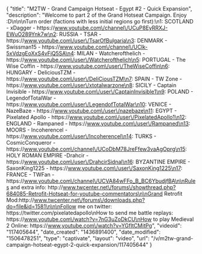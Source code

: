 {
    "title": "M2TW - Grand Campaign Hotseat - Egypt #2 - Quick Expansion",
    "description": "Welcome to part 2 of the Grand Hotseat Campaign.  Enjoy :D\n\n\nTurn order (factions with less initial regions go first):\n1: SCOTLAND - xDagger - https:\/\/www.youtube.com\/channel\/UCuP8EyRRXJ-EWuO289Ynk7w\n2: RUSSIA - TSAR - https:\/\/www.youtube.com\/user\/TsarOfBulgaria\n3: DENMARK - Swissman15 - https:\/\/www.youtube.com\/channel\/UClk-5xVdzgEoXxS4vFjQ5SA\n4: MILAN - Watcherofthelich - https:\/\/www.youtube.com\/user\/Watcherofthelich\n5: PORTUGAL - The Wise Coffin - https:\/\/www.youtube.com\/user\/TheWiseCoffin\n6: HUNGARY - DeliciousTZM - https:\/\/www.youtube.com\/user\/DeliCiousTZM\n7: SPAIN - TW Zone - https:\/\/www.youtube.com\/user\/xtotalwarzone\n8: SICILY - Captain Invisible - https:\/\/www.youtube.com\/user\/CaptainInvisible1\n9: POLAND - LegendofTotalWar - https:\/\/www.youtube.com\/user\/LegendofTotalWar\n10: VENICE - NazeBaze - https:\/\/www.youtube.com\/user\/nazebaze\n11: EGYPT - Pixelated Apollo - https:\/\/www.youtube.com\/user\/PixelatedApollo1\n12: ENGLAND - Rampaned - https:\/\/www.youtube.com\/user\/Rampaned\n13: MOORS - Incoherencel - https:\/\/www.youtube.com\/user\/Incoherencel\n14: TURKS - CosmicConqueror - https:\/\/www.youtube.com\/channel\/UCoDbM78JreFfew3vaAgOprg\n15: HOLY ROMAN EMPIRE -Drahcir - https:\/\/www.youtube.com\/user\/DrahcirSidnal\n16: BYZANTINE EMPIRE - SaxonKing1225 - https:\/\/www.youtube.com\/user\/SaxonKing1225\n17: FRANCE - TWFan - https:\/\/www.youtube.com\/channel\/UCVA84wFFo_B_BC6YbudjfBA\n\nRules and extra info: http:\/\/www.twcenter.net\/forums\/showthread.php?684085-Retrofit-Hotseat-for-youtube-commentators\n\nGrand Retrofit Mod:http:\/\/www.twcenter.net\/forums\/downloads.php?do=file&id=1581\n\n\nFollow me on twitter: https:\/\/twitter.com\/pixelatedapollo\nHow to send me battle replays: https:\/\/www.youtube.com\/watch?v=7nG3uZoDkCU\nHow to play Medieval 2 Online: https:\/\/www.youtube.com\/watch?v=YGfItCMitPg",
    "videoid": "117405644",
    "date_created": "1436891400",
    "date_modified": "1506478251",
    "type": "captivate",
    "layout": "video",
    "url": "\/v\/m2tw-grand-campaign-hotseat-egypt-2-quick-expansion\/117405644"
}